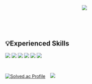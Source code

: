 <div align="center">
<img src="https://capsule-render.vercel.app/api?type=Cylinder&text=YeonHak%20Lee's%20GitHub&color=auto" />
</div>

<br><br><br>

## 💡Experienced Skills

<img src="https://img.shields.io/badge/JAVA-007396?style=flat&logo=java&logoColor=white">&nbsp;<img src="https://img.shields.io/badge/JavaScript-F7DF1E?style=flat&logo=JavaScript&logoColor=yellow"/>&nbsp;<img src="https://shields.io/badge/TypeScript-3178C6?style=flat&logo=TypeScript&logoColor=FFF"/>&nbsp;<img src="https://img.shields.io/badge/React-61DAFB?style=flat&logo=React&logoColor=blue"/> <img src="https://img.shields.io/badge/Vue.js-4FC08D?style=flat&logo=Vue.js&logoColor=blue"/> <img src="https://img.shields.io/badge/SpringBoot-6DB33F?style=flat&logo=SpringBoot&logoColor=white"/>

<br>

[![Solved.ac Profile](http://mazassumnida.wtf/api/v2/generate_badge?boj=dldusgkr788)](https://solved.ac/dldusgkr788/)
&nbsp;&nbsp;
<img src="http://mazandi.herokuapp.com/api?handle=dldusgkr788&theme=warm"/>

